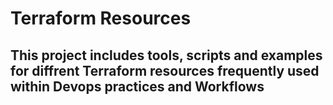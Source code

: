 # Terraform Resources
## This project includes tools, scripts and examples for diffrent Terraform resources frequently used within Devops practices and Workflows  
